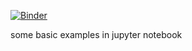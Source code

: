 [![Binder](http://mybinder.org/badge.svg)](http://mybinder.org/repo/Noura/hello-jupyter)

some basic examples in jupyter notebook
